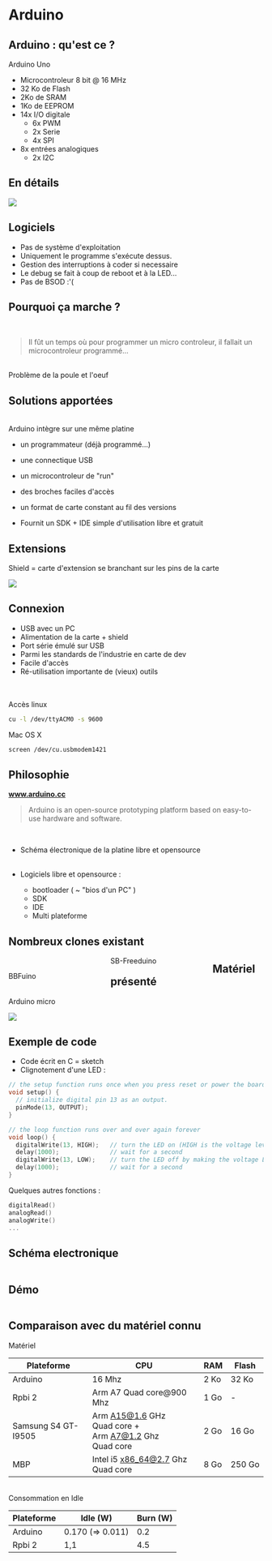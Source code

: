 # Arduino

<figure style="margin-top: -200px; float: left; width: 80%">
    <img src="ressources/arduinostarterkitsmall2.jpg" alt=""/>
</figure>




## Arduino : qu'est ce ?


<figure style="position: absolute; top: 100px; right: 0; width: 50%">
    <img src="ressources/arduinounosmd2.jpg" alt="" />
</figure>

Arduino Uno

- Microcontroleur 8 bit @ 16 MHz
 - 32 Ko de Flash
 - 2Ko de SRAM
 - 1Ko de EEPROM
 - 14x I/O digitale
   - 6x PWM
   - 2x Serie
   - 4x SPI
 - 8x entrées analogiques
   - 2x I2C



## En détails

![](ressources/arduinounosmd.jpg)



## Logiciels

- Pas de système d'exploitation
- Uniquement le programme s'exécute dessus.
- Gestion des interruptions à coder si necessaire
- Le debug se fait à coup de reboot et à la LED...
- Pas de BSOD :'(



## Pourquoi ça marche ?
<br>

> Il fût un temps où pour programmer un micro controleur, il fallait un microcontroleur programmé...

<br>
Problème de la poule et l'oeuf

<figure style="margin-top: -100px; float: left; margin-left: 20%">
    <img src="ressources/poule_oeuf_fond_blanc.jpg" alt=""/>
</figure>



## Solutions apportées

<figure style="position: absolute; top: 100px; right: 0; width: 35%">
    <img src="ressources/arduino_Logo.png" alt=""/>
</figure>

<br>
Arduino intègre sur une même platine

 - un programmateur (déjà programmé...)
 - une connectique USB
 - un microcontroleur de "run"
 - des broches faciles d'accès
 - un format de carte constant au fil des versions
 
 - Fournit un SDK + IDE simple d'utilisation libre et gratuit



## Extensions

Shield = carte d'extension se branchant sur les pins de la carte

![](ressources/shield.jpg)



## Connexion

- USB avec un PC
 -  Alimentation de la carte + shield
 -  Port série émulé sur USB
   - Parmi les standards de l'industrie en carte de dev
   - Facile d'accès
   - Ré-utilisation importante de (vieux) outils
<br> <br> <br>

Accès linux
```bash
cu -l /dev/ttyACM0 -s 9600
```
Mac OS X
```bash
screen /dev/cu.usbmodem1421
```



## Philosophie
**www.arduino.cc**
> Arduino is an open-source prototyping platform based on easy-to-use hardware and software.

<br>

- Schéma électronique de la platine libre et opensource
<br> <br>

- Logiciels libre et opensource :
  - bootloader ( ~ "bios d'un PC" )
  - SDK
  - IDE
  - Multi plateforme



## Nombreux clones existant

<figure style="display: block; float: left; margin: 30px 0; width: 40%">
    <img src="ressources/bbfuino.jpg" alt="" style="margin: auto;"/>
    <figcaption>BBFuino</figcaption>
</figure>

<figure style="display: block; float: left; margin: 0; width: 40%">
    <img src="ressources/SB-Freeduino_v2.3.jpg" alt="" style="margin: auto;"/>
    <figcaption>SB-Freeduino</figcaption>
</figure>



## Matériel présenté

Arduino micro

![](ressources/materiel-presentation.jpg)



## Exemple de code

- Code écrit en C = sketch
- Clignotement d'une LED :

```c
// the setup function runs once when you press reset or power the board
void setup() {
  // initialize digital pin 13 as an output.
  pinMode(13, OUTPUT);
}

// the loop function runs over and over again forever
void loop() {
  digitalWrite(13, HIGH);   // turn the LED on (HIGH is the voltage level)
  delay(1000);              // wait for a second
  digitalWrite(13, LOW);    // turn the LED off by making the voltage LOW
  delay(1000);              // wait for a second
}
```

Quelques autres fonctions : 
```c
digitalRead()
analogRead() 
analogWrite()
...
```



## Schéma electronique

<figure style="margin-top: 0%; margin-left: 15%; width: 70%">
    <img src="ressources/led-pin-13.jpg" alt=""/>
</figure>



## Démo

<figure style="margin-top: 0%; margin-left: 15%; width: 70%">
    <img src="ressources/demo.jpeg" alt=""/>
</figure>



## Comparaison avec du matériel connu

Matériel 

|  Plateforme | CPU                                                       | RAM  | Flash | 
|-------------|-----------------------------------------------------------|------|-------|
| Arduino     | 16 Mhz                                                    | 2&nbsp;Ko |   32&nbsp;Ko  |
| Rpbi 2      | Arm A7 Quad core@900 Mhz                                  | 1&nbsp;Go | -     |
| Samsung S4 GT-I9505 | Arm A15@1.6 GHz Quad&nbsp;core +<br> Arm A7@1.2 Ghz Quad&nbsp;core | 2&nbsp;Go | 16&nbsp;Go |
| MBP         | Intel i5 x86_64@2.7 Ghz Quad core | 8&nbsp;Go | 250&nbsp;Go |

 
<br>
Consommation en Idle

| Plateforme | Idle (W)  | Burn (W)
|------------|-----|-----|
| Arduino    | 0.170 (=> 0.011) | 0.2 |
| Rpbi 2     | 1,1  |  4.5 |

